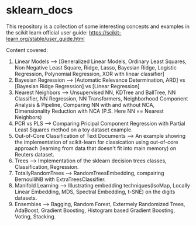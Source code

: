 # sklearn_docs
This repository is a collection of some interesting concepts and examples in the scikit learn official user guide: https://scikit-learn.org/stable/user_guide.html 

Content covered:
1. Linear Models --> [Generalized Linear Models, Ordinary Least Squares, Non Negative Least Square, Ridge, Lasso, Bayesian Ridge, Logistic Regression, Polynomial Regression, XOR with linear classifier]
2. Bayesian Regression --> [Automatic Relevance Determination, ARD] vs [Bayesian Ridge Regression] vs [Linear Regression] 
3. Nearest Neighbors --> Unsupervised NN, KDTree and BallTree, NN Classifier, NN Regression, NN Transformers, Neighborhood Component Analysis & Pipeline, Comparing NN with and without NCA, Dimensionality Reduction with NCA (P.S. Here NN == Nearest Neighbors)
4. PCR vs PLS --> Comparing Pricipal Component Regression with Partial Least Squares method on a toy dataset example. 
5. Out-of-Core Classification of Text Documents --> An example showing the implementation of scikit-learn for classication using out-of-core approach (learning from data that doesn't fit into main memory) on Reuters dataset.
6. Trees --> Implementation of the sklearn decision trees classes, Classification, Regression.
7. TotallyRandomTrees --> RandomTreesEmbedding, compairing BernoulliNB with ExtraTreesClassifier.
8. Manifold Learning --> Illustrating embedding techniques(IsoMap, Locally Linear Embedding, MDS, Spectral Embedding, t-SNE) on the digits datasets.
9. Ensembles --> Bagging, Random Forest, Extermely Randomized Trees, AdaBoost, Gradient Boosting, Histogram based Gradient Boosting, Voting, Stacking. 
